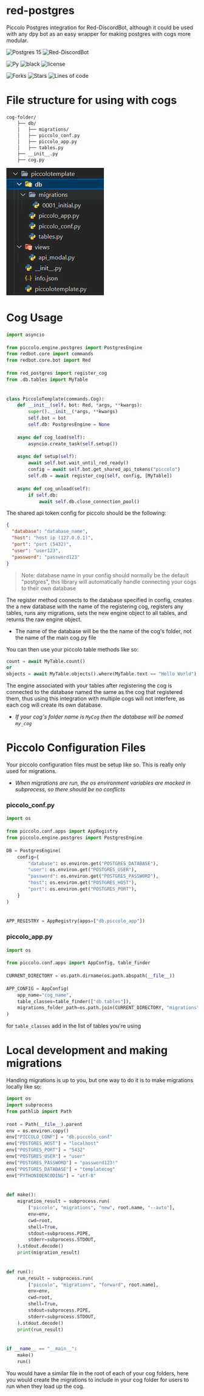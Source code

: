 # red-postgres

Piccolo Postgres integration for Red-DiscordBot, although it could be used with any dpy bot as an easy wrapper for making postgres with cogs more modular.

![Postgres 15](https://img.shields.io/badge/postgres%2015-%23316192.svg?style=for-the-badge&logo=postgresql&logoColor=white)
![Red-DiscordBot](https://img.shields.io/badge/Red%20DiscordBot-V3.5-red?style=for-the-badge)

![Py](https://img.shields.io/badge/python-v3.11-yellow?style=for-the-badge)
![black](https://img.shields.io/badge/style-black-000000?style=for-the-badge&?link=https://github.com/psf/black)
![license](https://img.shields.io/github/license/Vertyco/red-postgres?style=for-the-badge)

![Forks](https://img.shields.io/github/forks/Vertyco/red-postgres?style=for-the-badge&color=9cf)
![Stars](https://img.shields.io/github/stars/Vertyco/red-postgres?style=for-the-badge&color=yellow)
![Lines of code](https://img.shields.io/tokei/lines/github/Vertyco/red-postgres?color=ff69b4&label=Lines&style=for-the-badge)

# File structure for using with cogs

```
cog-folder/
    ├── db/
    │   ├── migrations/
    │   ├── piccolo_conf.py
    │   ├── piccolo_app.py
    │   ├── tables.py
    ├── __init__.py
    ├── cog.py
```

![SCHEMA](.github/ASSETS/schema.png)

# Cog Usage

```python
import asyncio

from piccolo.engine.postgres import PostgresEngine
from redbot.core import commands
from redbot.core.bot import Red

from red_postgres import register_cog
from .db.tables import MyTable


class PiccoloTemplate(commands.Cog):
    def __init__(self, bot: Red, *args, **kwargs):
        super().__init__(*args, **kwargs)
        self.bot = bot
        self.db: PostgresEngine = None

    async def cog_load(self):
        asyncio.create_task(self.setup())

    async def setup(self):
        await self.bot.wait_until_red_ready()
        config = await self.bot.get_shared_api_tokens("piccolo")
        self.db = await register_cog(self, config, [MyTable])

    async def cog_unload(self):
        if self.db:
            await self.db.close_connection_pool()
```

The shared api token config for piccolo should be the following:

```json
{
  "database": "database_name",
  "host": "host ip (127.0.0.1)",
  "port": "port (5432)",
  "user": "user123",
  "password": "password123"
}
```

> Note: database name in your config should normally be the default "postgres", this library will automatically handle connecting your cogs to their own database

The register method connects to the database specified in config, creates the a new database with the name of the registering cog, registers any tables, runs any migrations, sets the new engine object to all tables, and returns the raw engine object.

- The name of the database will be the the name of the cog's folder, not the name of the main cog.py file

You can then use your piccolo table methods like so:

```python
count = await MyTable.count()
or
objects = await MyTable.objects().where(MyTable.text == "Hello World")
```

The engine associated with your tables after registering the cog is connected to the database named the same as the cog that registered them, thus using this integration with multiple cogs will not interfere, as each cog will create its own database.

- _If your cog's folder name is `MyCog` then the database will be named `my_cog`_

# Piccolo Configuration Files

Your piccolo configuration files must be setup like so. This is really only used for migrations.

- _When migrations are run, the os environment variables are mocked in subprocess, so there should be no conflicts_

### piccolo_conf.py

```python
import os

from piccolo.conf.apps import AppRegistry
from piccolo.engine.postgres import PostgresEngine

DB = PostgresEngine(
    config={
        "database": os.environ.get("POSTGRES_DATABASE"),
        "user": os.environ.get("POSTGRES_USER"),
        "password": os.environ.get("POSTGRES_PASSWORD"),
        "host": os.environ.get("POSTGRES_HOST"),
        "port": os.environ.get("POSTGRES_PORT"),
    }
)


APP_REGISTRY = AppRegistry(apps=["db.piccolo_app"])
```

### piccolo_app.py

```python
import os

from piccolo.conf.apps import AppConfig, table_finder

CURRENT_DIRECTORY = os.path.dirname(os.path.abspath(__file__))

APP_CONFIG = AppConfig(
    app_name="cog_name",
    table_classes=table_finder(["db.tables"]),
    migrations_folder_path=os.path.join(CURRENT_DIRECTORY, "migrations"),
)
```

for `table_classes` add in the list of tables you're using

# Local development and making migrations

Handing migrations is up to you, but one way to do it is to make migrations locally like so:

```python
import os
import subprocess
from pathlib import Path

root = Path(__file__).parent
env = os.environ.copy()
env["PICCOLO_CONF"] = "db.piccolo_conf"
env["POSTGRES_HOST"] = "localhost"
env["POSTGRES_PORT"] = "5432"
env["POSTGRES_USER"] = "user"
env["POSTGRES_PASSWORD"] = "password123!"
env["POSTGRES_DATABASE"] = "templatecog"
env["PYTHONIOENCODING"] = "utf-8"


def make():
    migration_result = subprocess.run(
        ["piccolo", "migrations", "new", root.name, "--auto"],
        env=env,
        cwd=root,
        shell=True,
        stdout=subprocess.PIPE,
        stderr=subprocess.STDOUT,
    ).stdout.decode()
    print(migration_result)


def run():
    run_result = subprocess.run(
        ["piccolo", "migrations", "forward", root.name],
        env=env,
        cwd=root,
        shell=True,
        stdout=subprocess.PIPE,
        stderr=subprocess.STDOUT,
    ).stdout.decode()
    print(run_result)


if __name__ == "__main__":
    make()
    run()

```

You would have a similar file in the root of each of your cog folders, here you would create the migrations to include in your cog folder for users to run when they load up the cog.
